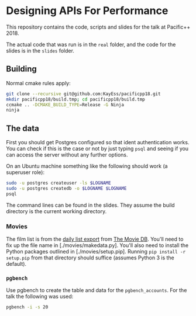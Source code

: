 # Designing APIs For Performance

This repository contains the code, scripts and slides for the talk at Pacific++ 2018.

The actual code that was run is in the `real` folder, and the code for the slides is in the `slides` folder.


## Building

Normal cmake rules apply:

```bash
git clone --recursive git@github.com:KayEss/pacificpp18.git
mkdir pacificpp18/build.tmp; cd pacificpp18/build.tmp
ccmake .. -DCMAKE_BUILD_TYPE=Release -G Ninja
ninja
```


## The data

First you should get Postgres configured so that ident authentication works. You can check if this is the case or not by just typing `psql` and seeing if you can access the server without any further options.

On an Ubuntu machine something like the following should work (a superuser role):

```bash
sudo -u postgres createuser -ls $LOGNAME
sudo -u postgres createdb -o $LOGNAME $LOGNAME
psql
```

The command lines can be found in the slides. They assume the build directory is the current working directory.


### Movies

The film list is from the [daily list export](https://developers.themoviedb.org/3/getting-started/daily-file-exports) from [The Movie DB](https://www.themoviedb.org/). You'll need to fix up the file name in [./movies/makedata.py]. You'll also need to install the Python packages outlined in [./movies/setup.pip]. Running `pip install -r setup.pip` from that directory should suffice (assumes Python 3 is the default).


### `pgbench`

Use pgbench to create the table and data for the `pgbench_accounts`. For the talk the following was used:

```bash
pgbench -i -s 20
```
